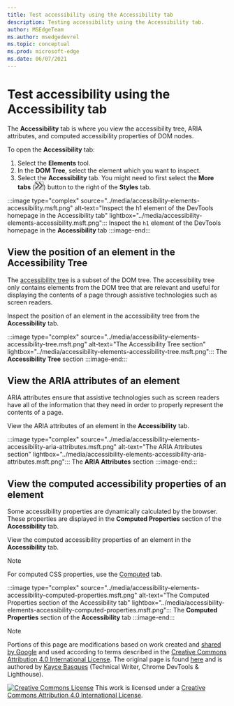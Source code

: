 ```yaml
---
title: Test accessibility using the Accessibility tab
description: Testing accessibility using the Accessibility tab.
author: MSEdgeTeam
ms.author: msedgedevrel
ms.topic: conceptual
ms.prod: microsoft-edge
ms.date: 06/07/2021
---
```

<!-- this article was created on 05/11/2021 by moving a section out from the "Accessibility reference" article (reference.md) -->
<!-- Copyright Kayce Basques

   Licensed under the Apache License, Version 2.0 (the "License");
   you may not use this file except in compliance with the License.
   You may obtain a copy of the License at

       https://www.apache.org/licenses/LICENSE-2.0

   Unless required by applicable law or agreed to in writing, software
   distributed under the License is distributed on an "AS IS" BASIS,
   WITHOUT WARRANTIES OR CONDITIONS OF ANY KIND, either express or implied.
   See the License for the specific language governing permissions and
   limitations under the License.  -->
# Test accessibility using the Accessibility tab

The **Accessibility** tab is where you view the accessibility tree, ARIA attributes, and computed accessibility properties of DOM nodes.

To open the **Accessibility** tab:

1.  Select the **Elements** tool.
1.  In the **DOM Tree**, select the element which you want to inspect.
1.  Select the **Accessibility** tab.  You might need to first select the **More tabs** (![the More tabs button](../media/more-tabs-icon.msft.png)) button to the right of the **Styles** tab.

:::image type="complex" source="../media/accessibility-elements-accessibility.msft.png" alt-text="Inspect the h1 element of the DevTools homepage in the Accessibility tab" lightbox="../media/accessibility-elements-accessibility.msft.png":::
   Inspect the `h1` element of the DevTools homepage in the **Accessibility** tab
:::image-end:::


<!-- ====================================================================== -->
## View the position of an element in the Accessibility Tree

The [accessibility tree](https://developer.mozilla.org/docs/Glossary/AOM) is a subset of the DOM tree.  The accessibility tree only contains elements from the DOM tree that are relevant and useful for displaying the contents of a page through assistive technologies such as screen readers.

Inspect the position of an element in the accessibility tree from the **Accessibility** tab.

:::image type="complex" source="../media/accessibility-elements-accessibility-tree.msft.png" alt-text="The Accessibility Tree section" lightbox="../media/accessibility-elements-accessibility-tree.msft.png":::
   The **Accessibility Tree** section
:::image-end:::


<!-- ====================================================================== -->
## View the ARIA attributes of an element

ARIA attributes ensure that assistive technologies such as screen readers have all of the information that they need in order to properly represent the contents of a page.

View the ARIA attributes of an element in the **Accessibility** tab.

:::image type="complex" source="../media/accessibility-elements-accessibility-aria-attributes.msft.png" alt-text="The ARIA Attributes section" lightbox="../media/accessibility-elements-accessibility-aria-attributes.msft.png":::
   The **ARIA Attributes** section
:::image-end:::


<!-- ====================================================================== -->
## View the computed accessibility properties of an element

Some accessibility properties are dynamically calculated by the browser.  These properties are displayed in the **Computed Properties** section of the **Accessibility** tab.

View the computed accessibility properties of an element in the **Accessibility** tab.

> [!NOTE]
> For computed CSS properties, use the [Computed](../css/reference.md#view-only-the-css-that-is-actually-applied-to-an-element) tab.

:::image type="complex" source="../media/accessibility-elements-accessibility-computed-properties.msft.png" alt-text="The Computed Properties section of the Accessibility tab" lightbox="../media/accessibility-elements-accessibility-computed-properties.msft.png":::
   The **Computed Properties** section of the **Accessibility** tab
:::image-end:::


<!-- ====================================================================== -->
> [!NOTE]
> Portions of this page are modifications based on work created and [shared by Google](https://developers.google.com/terms/site-policies) and used according to terms described in the [Creative Commons Attribution 4.0 International License](https://creativecommons.org/licenses/by/4.0).
> The original page is found [here](https://developers.google.com/web/tools/chrome-devtools/accessibility/reference) and is authored by [Kayce Basques](https://developers.google.com/web/resources/contributors/kaycebasques) (Technical Writer, Chrome DevTools \& Lighthouse).

[![Creative Commons License](https://i.creativecommons.org/l/by/4.0/88x31.png)](https://creativecommons.org/licenses/by/4.0)
This work is licensed under a [Creative Commons Attribution 4.0 International License](https://creativecommons.org/licenses/by/4.0).
